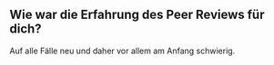 <h2> Wie war die Erfahrung des Peer Reviews für dich? </h2>
Auf alle Fälle neu und daher vor allem am Anfang schwierig.
